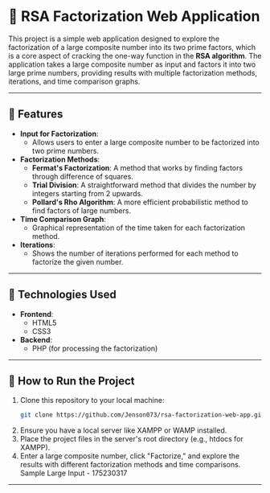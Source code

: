 # 🔐 **RSA Factorization Web Application**  

This project is a simple web application designed to explore the factorization of a large composite number into its two prime factors, which is a core aspect of cracking the one-way function in the **RSA algorithm**. The application takes a large composite number as input and factors it into two large prime numbers, providing results with multiple factorization methods, iterations, and time comparison graphs.  

---

## 🌟 **Features**  

- **Input for Factorization**:  
  - Allows users to enter a large composite number to be factorized into two prime numbers.  
- **Factorization Methods**:  
  - **Fermat's Factorization**: A method that works by finding factors through difference of squares.  
  - **Trial Division**: A straightforward method that divides the number by integers starting from 2 upwards.  
  - **Pollard's Rho Algorithm**: A more efficient probabilistic method to find factors of large numbers.  
- **Time Comparison Graph**:  
  - Graphical representation of the time taken for each factorization method.  
- **Iterations**:  
  - Shows the number of iterations performed for each method to factorize the given number.  

---

## 🔧 **Technologies Used**  

- **Frontend**:  
  - HTML5  
  - CSS3  
- **Backend**:  
  - PHP (for processing the factorization)  

---

## 🚀 **How to Run the Project**  

1. Clone this repository to your local machine:  
   ```bash
   git clone https://github.com/Jenson073/rsa-factorization-web-app.git
2. Ensure you have a local server like XAMPP or WAMP installed.
3. Place the project files in the server's root directory (e.g., htdocs for XAMPP).
4. Enter a large composite number, click "Factorize," and explore the results with different factorization methods and time comparisons.
Sample Large Input - 175230317

---
